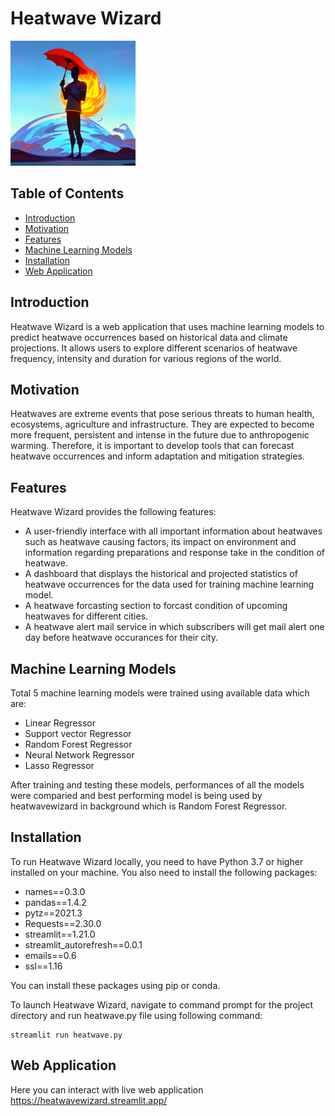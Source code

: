 # Heatwave Wizard

<img src="Heatwavewizard_logo.png" width="200" height="200">  

## Table of Contents
- [Introduction](#introduction)
- [Motivation](#motivation)
- [Features](#features)
- [Machine Learning Models](#machine-learning-models)
- [Installation](#installation)
- [Web Application](#web-application)

## Introduction
Heatwave Wizard is a web application that uses machine learning models to predict heatwave occurrences based on historical data and climate projections. It allows users to explore different scenarios of heatwave frequency, intensity and duration for various regions of the world.

## Motivation

Heatwaves are extreme events that pose serious threats to human health, ecosystems, agriculture and infrastructure. They are expected to become more frequent, persistent and intense in the future due to anthropogenic warming. Therefore, it is important to develop tools that can forecast heatwave occurrences and inform adaptation and mitigation strategies.

## Features

Heatwave Wizard provides the following features:

- A user-friendly interface with all important information about heatwaves such as heatwave causing factors, its impact on environment and 
information regarding preparations and response take in the condition of heatwave.
- A dashboard that displays the historical and projected statistics of heatwave occurrences for the data used for training machine learning model.
- A heatwave forcasting section to forcast condition of upcoming heatwaves for different cities.
- A heatwave alert mail service in which subscribers will get mail alert one day before heatwave occurances for their city.

## Machine Learning Models

Total 5 machine learning models were trained using available data which are:
- Linear Regressor
- Support vector Regressor
- Random Forest Regressor
- Neural Network Regressor
- Lasso Regressor

After training and testing these models, performances of all the models were comparied and best performing model is being used by heatwavewizard in background which is Random Forest Regressor.

## Installation

To run Heatwave Wizard locally, you need to have Python 3.7 or higher installed on your machine. You also need to install the following packages:

- names==0.3.0
- pandas==1.4.2
- pytz==2021.3
- Requests==2.30.0
- streamlit==1.21.0
- streamlit_autorefresh==0.0.1
- emails==0.6
- ssl==1.16

You can install these packages using pip or conda.

To launch Heatwave Wizard, navigate to command prompt for the project directory and run heatwave.py file using following command:

```
streamlit run heatwave.py

```
## Web Application 
Here you can interact with live web application 
https://heatwavewizard.streamlit.app/

